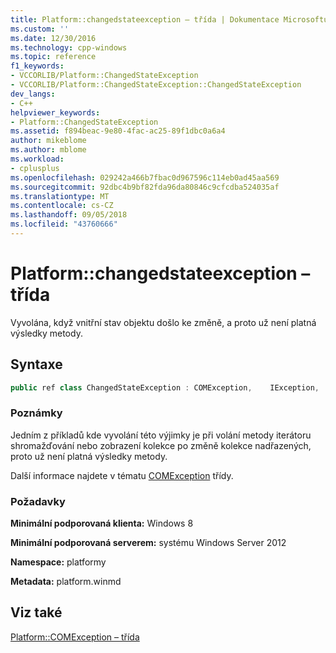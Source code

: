 ```yaml
---
title: Platform::changedstateexception – třída | Dokumentace Microsoftu
ms.custom: ''
ms.date: 12/30/2016
ms.technology: cpp-windows
ms.topic: reference
f1_keywords:
- VCCORLIB/Platform::ChangedStateException
- VCCORLIB/Platform::ChangedStateException::ChangedStateException
dev_langs:
- C++
helpviewer_keywords:
- Platform::ChangedStateException
ms.assetid: f894beac-9e80-4fac-ac25-89f1dbc0a6a4
author: mikeblome
ms.author: mblome
ms.workload:
- cplusplus
ms.openlocfilehash: 029242a466b7fbac0d967596c114eb0ad45aa569
ms.sourcegitcommit: 92dbc4b9bf82fda96da80846c9cfcdba524035af
ms.translationtype: MT
ms.contentlocale: cs-CZ
ms.lasthandoff: 09/05/2018
ms.locfileid: "43760666"
---
```

# <a name="platformchangedstateexception-class"></a>Platform::changedstateexception – třída
Vyvolána, když vnitřní stav objektu došlo ke změně, a proto už není platná výsledky metody.  
  
## <a name="syntax"></a>Syntaxe  
  
```cpp  
public ref class ChangedStateException : COMException,    IException,    IPrintable,    IEquatable  
```  
  
### <a name="remarks"></a>Poznámky  
 Jedním z příkladů kde vyvolání této výjimky je při volání metody iterátoru shromažďování nebo zobrazení kolekce po změně kolekce nadřazených, proto už není platná výsledky metody.  
  
 Další informace najdete v tématu [COMException](../cppcx/platform-comexception-class.md) třídy.  
  
### <a name="requirements"></a>Požadavky  
 **Minimální podporovaná klienta:** Windows 8  
  
 **Minimální podporovaná serverem:** systému Windows Server 2012  
  
 **Namespace:** platformy  
  
 **Metadata:** platform.winmd  
  
## <a name="see-also"></a>Viz také  
 [Platform::COMException – třída](../cppcx/platform-comexception-class.md)